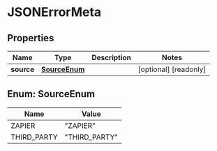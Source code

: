

# JSONErrorMeta


## Properties

| Name | Type | Description | Notes |
|------------ | ------------- | ------------- | -------------|
|**source** | [**SourceEnum**](#SourceEnum) |  |  [optional] [readonly] |



## Enum: SourceEnum

| Name | Value |
|---- | -----|
| ZAPIER | &quot;ZAPIER&quot; |
| THIRD_PARTY | &quot;THIRD_PARTY&quot; |



